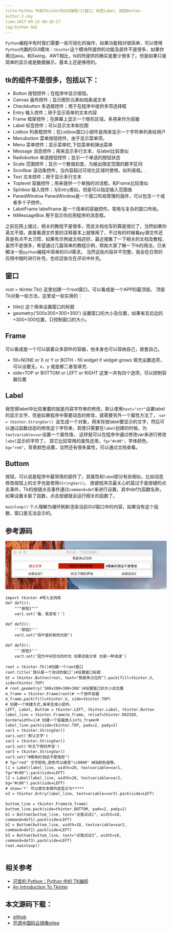 ```yaml
---
title:Python TK和Tkinter的GUI编程(1)窗口、标签Label、按钮Button
author:J.sky
time:2017-09-22 09:10:27
tag:Python GUI
---
```


`Python`编程中有时我们需要一些可视化的操作，如果功能相对很简单，可以使用`Python`内置的GUI模块：`tkinter`这个模块所提供的功能及部件不是很多，如果你用过java，和Swing、AWT相比，tk的所提供的确实是要少很多了。但是如果只是简单的显示或是数据展示，基本上还是够用的。

## tk的组件不是很多，包括以下：

+ Button	按钮控件；在程序中显示按钮。
+ Canvas	画布控件；显示图形元素如线条或文本
+ Checkbutton	多选框控件；用于在程序中提供多项选择框
+ Entry	输入控件；用于显示简单的文本内容
+ Frame	框架控件；在屏幕上显示一个矩形区域，多用来作为容器
+ Label	标签控件；可以显示文本和位图
+ Listbox	列表框控件；在Listbox窗口小部件是用来显示一个字符串列表给用户
+ Menubutton	菜单按钮控件，由于显示菜单项。
+ Menu	菜单控件；显示菜单栏,下拉菜单和弹出菜单
+ Message	消息控件；用来显示多行文本，与label比较类似
+ Radiobutton	单选按钮控件；显示一个单选的按钮状态
+ Scale	范围控件；显示一个数值刻度，为输出限定范围的数字区间
+ Scrollbar	滚动条控件，当内容超过可视化区域时使用，如列表框。.
+ Text	文本控件；用于显示多行文本
+ Toplevel	容器控件；用来提供一个单独的对话框，和Frame比较类似
+ Spinbox	输入控件；与Entry类似，但是可以指定输入范围值
+ PanedWindow	PanedWindow是一个窗口布局管理的插件，可以包含一个或者多个子控件。
+ LabelFrame	labelframe 是一个简单的容器控件。常用与复杂的窗口布局。
+ tkMessageBox	用于显示你应用程序的消息框。

之前在网上搜过，相关的教程不是很多，而且文档也写的算是很烂了，当然如果你英文不错，直接看源文件里的注释基本上就够用了，不过有的时候看py源文件还真是有点不太习惯，如果有示例或文档还好。最近搜集了一下相关的文档及教程，虽然不是很多，希望通过几篇简单的教程示例，帮助大家了解一下tk的用法，已来解决一些`python`编程中简单的GUI需求。
当然这些内容并不完整，我会在日常的应用中随时进行补充，也欢迎各位在评论中补充。

## 窗口

root = tkinter.Tk() 这里创建一个root窗口，可以看成是一个APP的最顶层。
顶层Tk对象一些方法，这里说一些实用的：

+ title() 这个用来设置窗口的标题
+ geometry('500x300+300+300') 设置窗口的大小及位置，如果省去后边的+300+300位置，只控制窗口的大小。

## Frame 

可以看成是一个可以装着众多部件的容器，他本身也可以容纳自己，嵌套自己。

+ fill=NONE or X or Y or BOTH - fill widget if widget grows 填充设置选项，可以设置无，x，y 或是都二者皆填充.
+ side=TOP or BOTTOM or LEFT or RIGHT 这里一共有四个选项，可以控制容器位置 


## Label

我觉得label中比较重要的就是内容字符串的修改，默认使用`text="str"`设置label的显示文字，但是如果程序中需要动态的修改，就需要另外一个属性方法了，
`var = tkinter.StringVar() `会生成一个对象，用来存放label要显示的文字，然后可以通过函数动态的修改这个字符串，其使只需要在`label`创建的时候，为`textvariable=var`设置一个属性值，
这样就可以在程序中通过修改var来进行修改`label`显示的字符了。
其它比较常用的属性还用，`fg="#c00"`，字体颜色，`bg="red"`，背景颜色设置，当然还有很多属性，可以通过文档查看。

## Buttom
按钮，可以说是程序中最常用的部件了，其属性和`labe`l部分有些相似，比如动态修改按钮上的文字也是使用`StringVar()`。
按键程序员最关心的莫过于是按键的点击事件，Tk的按键点击事件通过`command=def`来进行设置，其中def为函数名称，如果设置关联了函数，点击按键就会运行相关的函数了。

`mainloop()` 个人理解为循环刷新渲染当前GUI窗口中的内容，如果没有这个函数，窗口是无法显示的。

## 参考源码


![](assets/images/media/upload/2017/09/guia_xA7j7KG.png)

<pre><code class="python">import tkinter #导入支持库
def def1():
    """按钮1"""
    var1.set('看，我变啦！')
    
def def2():
    '''按钮2'''
    var2.set("百叶窗折射的光影")

def def3():
    '''按钮3'''
    var3.set('因为中间空白的时光 如果还能分享 也是一种浪漫')

root = tkinter.Tk()#创建一个root窗口
root.title('我只是一个测试的窗口')#设置窗口标题
bt = tkinter.Button(root, text="我是来占位的").pack(fill=tkinter.X, side=tkinter.TOP)
# root.geometry('500x300+300+300')#设置窗口的大小及位置
m_frame = tkinter.Frame(root)# 一个部件容器
m_frame.pack(fill=tkinter.X, side=tkinter.TOP)
# 创建一个快捷方式,用来生成小部件。
LEFT, Label, Buttom = tkinter.LEFT, tkinter.Label, tkinter.Button
label_line = tkinter.Frame(m_frame, relief=tkinter.RAISED, borderwidth=1)# 创建一个容器放入info_frame中
label_line.pack(side=tkinter.TOP, padx=2, pady=2)
var1 = tkinter.StringVar()
var1.set('默认文字')
var2 = tkinter.StringVar()
var2.set('听见下雨的声音')
var3 = tkinter.StringVar()
var3.set("#眼角的泪这不是错觉")
# fg="red" 文字颜色,颜色可以接受"cc0000" WEB颜色值等。
l1 = Label(label_line, width=20, textvariable=var1, fg="#c00").pack(side=LEFT)
l2 = Label(label_line, width=20, textvariable=var2, bg="#c00").pack(side=LEFT)
# show='*' 可以使文本框内容显示为*****
e3 = tkinter.Entry(label_line, textvariable=var3).pack(side=LEFT)

buttom_line = tkinter.Frame(m_frame)
buttom_line.pack(side=tkinter.BOTTOM, padx=2, pady=1)
b1 = Buttom(buttom_line, text="点我试试1", width=18, command=def1).pack(side=LEFT)
b2 = Buttom(buttom_line, width=18, textvariable=var2, command=def2).pack(side=LEFT)
b3 = Buttom(buttom_line, text="点我试试3", width=18, command=def3).pack(side=LEFT)
root.mainloop() 

</code></pre>


## 相关参考

+ [可爱的 Python：Python 中的 TK编程](https://www.ibm.com/developerworks/cn/linux/sdk/python/charm-12/index.html)
+ [An Introduction To Tkinter](http://effbot.org/tkinterbook/tkinter-index.htm)

## 本文源码下载：

+ [github](https://github.com/bosichong/17python.com/tree/master/gui)
+ [开源中国码云镜像gitee](https://gitee.com/J_Sky/17python.com/tree/master/gui)